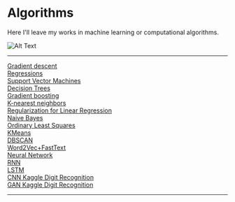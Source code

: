 # Algorithms
Here I'll leave my works in machine learning or computational algorithms.

![Alt Text](https://github.com/RomanSafronenkov/Algorithms/blob/master/files/models/gan/mnist.gif)

<hr>
<a href="https://nbviewer.jupyter.org/github/RomanSafronenkov/Algorithms/blob/master/files/Gradient%20Descent.ipynb" target="_blank">Gradient descent</a>
<br>
<a href="https://nbviewer.jupyter.org/github/RomanSafronenkov/Algorithms/blob/master/files/Regressions.ipynb" target="_blank">Regressions</a>
<br>
<a href="https://nbviewer.jupyter.org/github/RomanSafronenkov/Algorithms/blob/master/files/Support%20Vector%20Machines.ipynb" target="_blank">Support Vector Machines</a>
<br>
<a href="https://nbviewer.jupyter.org/github/RomanSafronenkov/Algorithms/blob/master/files/Decision%20Trees.ipynb" target="_blank">Decision Trees</a>
<br>
<a href="https://nbviewer.jupyter.org/github/RomanSafronenkov/Algorithms/blob/master/files/Gradient%20boosting.ipynb" target="_blank">Gradient boosting</a>
<br>
<a href="https://nbviewer.jupyter.org/github/RomanSafronenkov/Algorithms/blob/master/files/KNN.ipynb" target="_blank">K-nearest neighbors</a>
<br>
<a href="https://nbviewer.jupyter.org/github/RomanSafronenkov/Algorithms/blob/master/files/Regularization%20for%20Linear%20Regression.ipynb" target="_blank">Regularization for Linear Regression</a>
<br>
<a href="https://nbviewer.jupyter.org/github/RomanSafronenkov/Algorithms/blob/master/files/Naive%20Bayes.ipynb" target="_blank">Naive Bayes</a>
<br>
<a href="https://nbviewer.jupyter.org/github/RomanSafronenkov/Algorithms/blob/master/files/OLS.ipynb" target="_blank">Ordinary Least Squares</a>
<br>
<a href="https://nbviewer.jupyter.org/github/RomanSafronenkov/Algorithms/blob/master/files/KMeans.ipynb" target="_blank">KMeans</a>
<br>
<a href="https://nbviewer.jupyter.org/github/RomanSafronenkov/Algorithms/blob/master/files/DBSCAN.ipynb" target="_blank">DBSCAN</a>
<br>
<a href="https://nbviewer.org/github/RomanSafronenkov/Algorithms/blob/master/files/Word2Vec%20and%20FastText%20Embeddings.ipynb" target="_blank">Word2Vec+FastText</a>
<br>
<a href="https://nbviewer.jupyter.org/github/RomanSafronenkov/Algorithms/blob/master/files/Neural%20Network.ipynb" target="_blank">Neural Network</a>
<br>
<a href="https://nbviewer.org/github/RomanSafronenkov/Algorithms/blob/master/files/RNN.ipynb" target="_blank">RNN</a>
<br>
<a href="https://nbviewer.org/github/RomanSafronenkov/Algorithms/blob/master/files/LSTM.ipynb" target="_blank">LSTM</a>
<br>
<a href="https://nbviewer.org/github/RomanSafronenkov/Algorithms/blob/master/files/CNN.ipynb" target="_blank">CNN Kaggle Digit Recognition</a>
<br>
<a href="https://nbviewer.org/github/RomanSafronenkov/Algorithms/blob/master/files/MnistGan.ipynb" target="_blank">GAN Kaggle Digit Recognition</a>
<hr>

